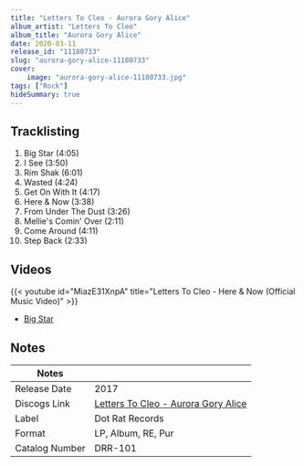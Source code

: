 ```yaml
---
title: "Letters To Cleo - Aurora Gory Alice"
album_artist: "Letters To Cleo"
album_title: "Aurora Gory Alice"
date: 2020-03-11
release_id: "11180733"
slug: "aurora-gory-alice-11180733"
cover:
    image: "aurora-gory-alice-11180733.jpg"
tags: ["Rock"]
hideSummary: true
---
```


## Tracklisting
1. Big Star (4:05)
2. I See (3:50)
3. Rim Shak (6:01)
4. Wasted (4:24)
5. Get On With It (4:17)
6. Here & Now (3:38)
7. From Under The Dust (3:26)
8. Mellie's Comin' Over (2:11)
9. Come Around (4:11)
10. Step Back (2:33)

## Videos
{{< youtube id="MiazE31XnpA" title="Letters To Cleo - Here & Now (Official Music Video)" >}}
- [Big Star](https://www.youtube.com/watch?v=V9lzLf5sOJk)

## Notes

| Notes          |             |
| ---------------| ----------- |
| Release Date   | 2017 |
| Discogs Link   | [Letters To Cleo - Aurora Gory Alice](https://www.discogs.com/release/11180733) |
| Label          | Dot Rat Records |
| Format         | LP, Album, RE, Pur |
| Catalog Number | DRR-101 |


